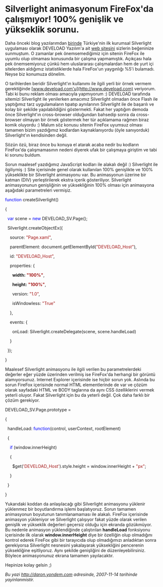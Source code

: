 # Silverlight animasyonum FireFox'da çalışmıyor! 100% genişlik ve yükseklik sorunu. 

Daha önceki blog yazılarımdan
[birinde](http://daron.yondem.com/tr/post/22ed2164-f1bf-4fd4-a25e-1cab7bb7059b)
Türkiye'nin ilk kurumsal Silverlight uygulaması olarak DEVELOAD
Yazılım'a ait [web sitesini](http://www.deveload.com/) sizlerin
beğeninize sunmuştum. O zamanlar pek önemsemediğimiz için sitenin
FireFox ile uyumlu olup olmaması konusunda bir çalışma yapmamıştık.
Açıkçası hala pek önemsemiyoruz çünkü hem uluslararası çalışmalardan hem
de yurt içi sitelerden aldığımız istatistiklerde hala FireFox'un
yaygınlığı %5'i bulamadı. Neyse biz konumuza dönelim.

O tarihlerden beridir Silverlight'ın kullanımı ile ilgili yerli bir
örnek vermem gerektiğinde [www.deveload.com'u](http://www.deveload.com)
veriyorum. Tabi ki bunu reklam olması amacıyla yapmıyorum :) DEVELOAD
tarafında sitemizi Silverlight ile yenilerken amacımız Silverlight
olmadan önce Flash ile yaptığımız tarz uygulamaların tıpatıp aynılarının
Silverlight ile de başarılı ve kolay bir şekilde yapılabildiğini
göstermekti. Fakat her yaptığım demoda önce Silverlight'ın cross-browser
olduğundan bahsedip sonra da cross-browser olmayan bir örnek göstermek
her tür açıklamama rağmen biraz komik oluyordu :) Malum söz konusu
sitenin FireFox uyumsuz olması tamamen bizim yazdığımız kodlardan
kaynaklanıyordu (öyle sanıyorduk) Silverlight'ın kendisinden değil.

Sözün özü, biraz önce bu konuya el atarak acaba nedir bu kodların
FireFox'da çalışmamasının nedeni diyerek ufak bir çalışmaya giriştim ve
tabi ki sorunu buldum.

Sorun maalesef yazdığımız JavaScript kodları ile alakalı değil :)
Silverlight ile ilgiliymiş :) Site içerisinde genel olarak kullanılan
100% genişlikte ve 100% yükseklikte bir Silverlight animasyonu var. Bu
animasyonun üzerine bir katman (DIV) yerleştirilerek ekstra içerik
gösteriliyor. Silverlight animasyonunun genişliğinin ve yüksekliğinin
100% olması için animasyona aşağıdaki parametreleri vermişiz.

<span style="color: blue;">function</span> createSilverlight()

{

  <span style="color: blue;">var</span> scene = <span
style="color: blue;">new</span> DEVELOAD\_SV.Page();

  Silverlight.createObjectEx({

    source: <span style="color: #a31515;">"Page.xaml"</span>,

    parentElement: document.getElementById(<span
style="color: #a31515;">"DEVELOAD\_Host"</span>),

    id: <span style="color: #a31515;">"DEVELOAD\_Host"</span>,

    properties: {

      **width:** <span style="color: #a31515;"> **"100%"**</span>,

      **height:** <span style="color: #a31515;"> **"100%"**</span>,

      version: <span style="color: #a31515;">"1.0"</span>,

      isWindowless: <span style="color: #a31515;">"True"</span>

    },

    events: {

      onLoad: Silverlight.createDelegate(scene, scene.handleLoad)

    }

  });

}

Maalesef Silverlight animasyonu ile ilgili verilen bu parametrelerdeki
değerler eğer yüzde üzerinden verilmiş ise FireFox'da herhangi bir
görüntü alamıyorsunuz. Internet Explorer içerisinde ise hiçbir sorun
yok. Aslında bu sorun FireFox içerisinde normal HTML elementlerinde de
var ve çözüm olarak sayfadaki HTML ve BODY taglarına da aynı CSS
özelliklerini vermek yeterli oluyor. Fakat Silverlight için bu da
yeterli değil. Çok daha farklı bir çözüm gerekiyor.

DEVELOAD\_SV.Page.prototype =

{

  handleLoad: <span style="color: blue;">function</span>(control,
userContext, rootElement)

  {

    <span style="color: blue;">if</span> (window.innerHeight)

    {         

      \$get(<span
style="color: #a31515;">'DEVELOAD\_Host'</span>).style.height =
window.innerHeight + <span style="color: #a31515;">"px"</span>;

    }

  }

}

Yukarıdaki koddan da anlaşılacağı gibi Silverlight animasyonu yüklenir
yüklenmez bir boyutlandırma işlemi başlatıyoruz. Sorun tamamen
animasyonun boyutunun tanımlanamaması ile alakalı. FireFox içerisinde
animasyon yükleniyor ve Silverlight çalışıyor fakat yüzde olarak verilen
genişlik ve yükseklik değerleri geçersiz olduğu için ekranda gözükmüyor.
Bu nedenle animasyon yüklendiğinde çalıştırılan **handleLoad**
fonksiyonu içerisinde ilk olarak **window.innerHeight** diye bir
özelliğin olup olmadığını kontrol ederek FireFox gibi bir tarayıcıda
olup olmadığımızı anladıktan sonra gerekiyorsa Silverlight nesnesini
yakalayarak yüksekliğini pencerenin yüksekliğine eşitliyoruz. Aynı
şekilde genişliğini de düzenleyebilirsiniz. Böylece animasyonunuz ekrana
tamamen yayılacaktır.

Hepinize kolay gelsin ;)


*Bu yazi http://daron.yondem.com adresinde, 2007-11-14 tarihinde yayinlanmistir.*